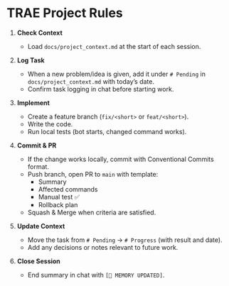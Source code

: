 # TRAE Project Rules

1. **Check Context**
   - Load `docs/project_context.md` at the start of each session.

2. **Log Task**
   - When a new problem/idea is given, add it under `# Pending` in `docs/project_context.md` with today’s date.
   - Confirm task logging in chat before starting work.

3. **Implement**
   - Create a feature branch (`fix/<short>` or `feat/<short>`).
   - Write the code.
   - Run local tests (bot starts, changed command works).

4. **Commit & PR**
   - If the change works locally, commit with Conventional Commits format.
   - Push branch, open PR to `main` with template:
     - Summary
     - Affected commands
     - Manual test ✅
     - Rollback plan
   - Squash & Merge when criteria are satisfied.

5. **Update Context**
   - Move the task from `# Pending` → `# Progress` (with result and date).
   - Add any decisions or notes relevant to future work.

6. **Close Session**
   - End summary in chat with `[📝 MEMORY UPDATED]`.
